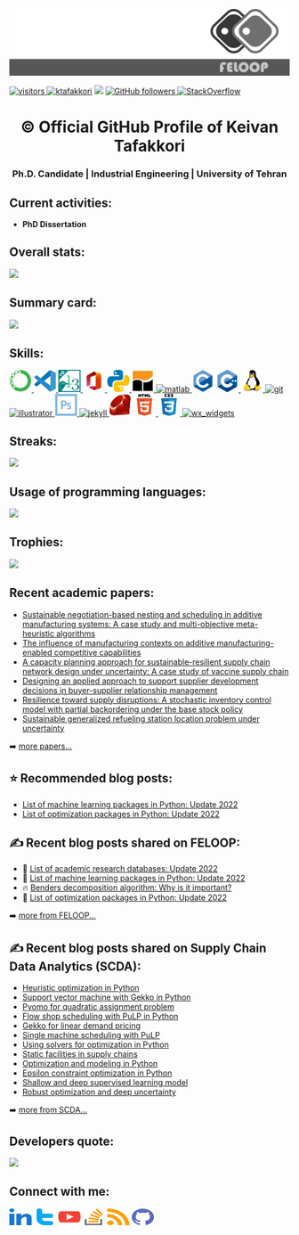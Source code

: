 [![MasterHead](graphic/profile-banner.png)](https://github.com/ktafakkori)

<p align="left">
 <a href="https://github.com/ktafakkori/">
    <img src="https://komarev.com/ghpvc/?username=ktafakkori" alt="visitors" />
  </a>
  <a href="https://twitter.com/ktafakkori" target="blank"><img src="https://img.shields.io/twitter/follow/ktafakkori?logo=twitter&style=flat" alt="ktafakkori" /></a>
  <a href="https://www.youtube.com/channel/UCgln8g9GjMi_Sh6P0k2DkOQ" target="blank"><img src="https://img.shields.io/youtube/channel/subscribers/UCgln8g9GjMi_Sh6P0k2DkOQ?logo=youtube&logoColor=red&style=flat alt="ktafakkori" /></a>
    <a href="https://github.com/ktafakkori?tab=followers">
    <img alt="GitHub followers" src="https://img.shields.io/github/followers/ktafakkori?color=green&logo=github">
  </a>
  <a href="https://stackoverflow.com/users/19078738/keivan-tafakkori" target="_blank">
<img alt="StackOverflow"
src="https://stackoverflow-badge.vercel.app/?userID=19078738" />
</a>

</p>

<h1 align="center"> © Official GitHub Profile of Keivan Tafakkori</h1>
<h3 align="center"> Ph.D. Candidate | Industrial Engineering | University of Tehran</h3>

## Current activities:

- **PhD Dissertation**

## Overall stats:

[![](https://github-readme-stats.vercel.app/api?username=ktafakkori&theme=tokyonight&show-icons=true&hide_border=true&count_private=true&include_all_commits=true&hide=contribs)](https://github.com/ktafakkori)

## Summary card:

<p align="left">
  <img src="https://github-profile-summary-cards.vercel.app/api/cards/profile-details?username=ktafakkori&theme=tokyonight&hide-border=true"/>
</p>

## Skills:

<p align="left"> 
<a href="https://www.anaconda.com/" target="_blank" rel="noreferrer"> <img src="graphic/software/anaconda.png" alt="anaconda" width="40" height="40"/> </a>
<a href="https://code.visualstudio.com/" target="_blank" rel="noreferrer"> <img src="graphic/software/vscode.svg" alt="vscode" width="40" height="40"/> </a>
<a href="https://www.latex-project.org/" target="_blank" rel="noreferrer"> <img src="graphic/software/latex.png" alt="latex" width="40" height="40"/> </a>
<a href="https://www.microsoft.com/en-ca/microsoft-365/microsoft-office" target="_blank" rel="noreferrer"> <img src="graphic/software/office.png" alt="office" width="40" height="40"/> </a>
<a href="https://www.python.org" target="_blank" rel="noreferrer"> <img src="graphic/programming-language/python.svg" alt="python" width="40" height="40"/> </a>
<a href="https://www.gams.com" target="_blank" rel="noreferrer"> <img src="graphic/software/gams.jfif" alt="gams" width="40" height="40"/> </a>
<a href="https://www.mathworks.com/" target="_blank" rel="noreferrer"> <img src="https://upload.wikimedia.org/wikipedia/commons/2/21/Matlab_Logo.png" alt="matlab" width="40" height="40"/> </a> 
<img src="https://raw.githubusercontent.com/devicons/devicon/master/icons/c/c-original.svg" alt="c" width="40" height="40"/> </a>
<a href="https://www.w3schools.com/cpp/" target="_blank" rel="noreferrer"> <img src="https://raw.githubusercontent.com/devicons/devicon/master/icons/cplusplus/cplusplus-original.svg" alt="cplusplus" width="40" height="40"/> </a> 
<a href="https://www.linux.org/" target="_blank" rel="noreferrer"> <img src="https://raw.githubusercontent.com/devicons/devicon/master/icons/linux/linux-original.svg" alt="linux" width="40" height="40"/> 
<a href="https://git-scm.com/" target="_blank" rel="noreferrer"> <img src="https://www.vectorlogo.zone/logos/git-scm/git-scm-icon.svg" alt="git" width="40" height="40"/> </a> 
<a href="https://www.adobe.com/in/products/illustrator.html" target="_blank" rel="noreferrer"> <img src="https://www.vectorlogo.zone/logos/adobe_illustrator/adobe_illustrator-icon.svg" alt="illustrator" width="40" height="40"/> </a>
<a href="https://www.photoshop.com/en" target="_blank" rel="noreferrer"> <img src="https://raw.githubusercontent.com/devicons/devicon/master/icons/photoshop/photoshop-line.svg" alt="photoshop" width="40" height="40"/> </a>
<a href="https://jekyllrb.com/" target="_blank" rel="noreferrer"> <img src="https://www.vectorlogo.zone/logos/jekyllrb/jekyllrb-icon.svg" alt="jekyll" width="40" height="40"/> </a> 
<img src="https://raw.githubusercontent.com/devicons/devicon/master/icons/ruby/ruby-original.svg" alt="ruby" width="40" height="40"/> </a> <a href="https://scikit-learn.org/" target="_blank" rel="noreferrer"> 
<a href="https://www.w3.org/html/" target="_blank" rel="noreferrer"> <img src="https://raw.githubusercontent.com/devicons/devicon/master/icons/html5/html5-original-wordmark.svg" alt="html5" width="40" height="40"/> </a>
<a href="https://www.w3schools.com/css/" target="_blank" rel="noreferrer"> <img src="https://raw.githubusercontent.com/devicons/devicon/master/icons/css3/css3-original-wordmark.svg" alt="css3" width="40" height="40"/> </a> 
<a href="https://www.wxwidgets.org/" target="_blank" rel="noreferrer"> <img src="https://upload.wikimedia.org/wikipedia/commons/b/bb/WxWidgets.svg" alt="wx_widgets" width="40" height="40"/> </a> 
</p>

## Streaks:

[![](http://github-readme-streak-stats.herokuapp.com?user=ktafakkori&theme=tokyonight&hide_border=true)](https://github.com/ktafakkori)

## Usage of programming languages:

[![](https://github-readme-stats.vercel.app/api/top-langs/?username=ktafakkori&layout=compact&langs_count=10&theme=tokyonight&hide_border=true)](https://github.com/ktafakkori)

## Trophies:

[![](https://github-profile-trophy.vercel.app/?username=ktafakkori&theme=darkhub&margin-w=15&margin-h=15&column=8)](https://github.com/ktafakkori)

## Recent academic papers:

- [Sustainable negotiation-based nesting and scheduling in additive manufacturing systems: A case study and multi-objective meta-heuristic algorithms](https://doi.org/10.1016/j.engappai.2022.104836)
- [The influence of manufacturing contexts on additive manufacturing-enabled competitive capabilities](https://doi.org/10.1108/JMTM-07-2021-0241)
- [A capacity planning approach for sustainable-resilient supply chain network design under uncertainty: A case study of vaccine supply chain](https://doi.org/10.1016/j.cie.2021.107406)
- [Designing an applied approach to support supplier development decisions in buyer-supplier relationship management](https://jimp.sbu.ac.ir/article_101576_ea2f35451fa32f62e17982e23f84e734.pdf?lang=en)
- [Resilience toward supply disruptions: A stochastic inventory control model with partial backordering under the base stock policy](https://doi.org/10.1016/j.jretconser.2020.102291)
- [Sustainable generalized refueling station location problem under uncertainty](https://doi.org/10.1016/j.scs.2020.102497)

➡️ [more papers...](https://scholar.google.com/citations?hl=en&user=eoCLWfYAAAAJ&view_op=list_works&sortby=pubdate)

## ⭐ Recommended blog posts:

- [List of machine learning packages in Python: Update 2022](https://ktafakkori.github.io/machine-learning-packages-in-python-list/)
- [List of optimization packages in Python: Update 2022](https://ktafakkori.github.io/optimization-packages-in-python-list/)

## :writing_hand: Recent blog posts shared on FELOOP:

<!-- BLOG-POST-LIST:START -->
 - 🦾 [List of academic research databases: Update 2022](https://ktafakkori.github.io/academic-databases-list/?utm_source=github&utm_medium=profile&utm_campaign=github-readme)
 - 📢 [List of machine learning packages in Python: Update 2022](https://ktafakkori.github.io/machine-learning-packages-in-python-list/?utm_source=github&utm_medium=profile&utm_campaign=github-readme)
 - 🔥 [Benders decomposition algorithm: Why is it important?](https://ktafakkori.github.io/why-benders-decomposition-is-important/?utm_source=github&utm_medium=profile&utm_campaign=github-readme)
 - 🤖 [List of optimization packages in Python: Update 2022](https://ktafakkori.github.io/optimization-packages-in-python-list/?utm_source=github&utm_medium=profile&utm_campaign=github-readme)<!-- BLOG-POST-LIST:END -->

➡️ [more from FELOOP...](https://ktafakkori.github.io/)

## :writing_hand: Recent blog posts shared on Supply Chain Data Analytics (SCDA):

<!-- BLOG-POST-LIST:START -->

- [Heuristic optimization in Python](https://www.supplychaindataanalytics.com/artificially-intelligent-algorithms-for-optimization-in-python/)
- [Support vector machine with Gekko in Python](https://www.supplychaindataanalytics.com/creating-a-support-vector-machine-using-gekko-in-python/)
- [Pyomo for quadratic assignment problem](https://www.supplychaindataanalytics.com/quadratic-assignment-problem-with-pyomo-in-python/)
- [Flow shop scheduling with PuLP in Python](https://www.supplychaindataanalytics.com/flow-shop-scheduling-with-pulp-in-python/)
- [Gekko for linear demand pricing](https://www.supplychaindataanalytics.com/pricing-with-linear-demand-function-using-gekko-in-python/)
- [Single machine scheduling with PuLP](https://www.supplychaindataanalytics.com/single-machine-scheduling-with-pulp-in-python/)
- [Using solvers for optimization in Python](https://www.supplychaindataanalytics.com/using-solvers-for-optimization-in-python/)
- [Static facilities in supply chains](https://www.supplychaindataanalytics.com/static-facilities-in-supply-chains/)
- [Optimization and modeling in Python](https://www.supplychaindataanalytics.com/modeling-and-solving-optimization-problems-in-python/)
- [Epsilon constraint optimization in Python](https://www.supplychaindataanalytics.com/augmented-epsilon-constraint-method-multi-goal-optimization-with-pulp-in-python/)
- [Shallow and deep supervised learning model](https://www.supplychaindataanalytics.com/optimization-for-machine-learning-shallow-and-deep-supervised-learning-models/)
- [Robust optimization and deep uncertainty](https://www.supplychaindataanalytics.com/robust_optimization_under_uncertainty/)

<!-- BLOG-POST-LIST:END -->

➡️ [more from SCDA...](https://www.supplychaindataanalytics.com/)

## Developers quote:

![](https://quotes-github-readme.vercel.app/api?type=horizontal&theme=tokyonight&hide-border=true)

## Connect with me:

<p align="left">
<a href="https://linkedin.com/in/keivan-tafakkori" target="blank"><img align="center" src="graphic/social/linked-in-alt.svg" alt="keivan-tafakkori" height="30" width="40" /></a>
<a href="https://twitter.com/ktafakkori" target="blank"><img align="center" src="graphic/social/twitter-alt.svg" alt="ktafakkori" height="30" width="40" /></a>
<a href="https://www.youtube.com/channel/UCgln8g9GjMi_Sh6P0k2DkOQ" target="blank"><img align="center" src="graphic/social/youtube.svg" alt="ktafakkori" height="30" width="40" /></a>
<a href="https://stackoverflow.com/users/19078738" target="blank"><img align="center" src="graphic/social/stack-overflow.svg" alt="19078738" height="30" width="40" /></a>
<a href="https://ktafakkori.github.io/feed.xml" target="blank"><img align="center" src="graphic/social/rss.svg" height="30" width="40" /></a>
<a href="https://github.com/ktafakkori" target="blank"><img align="center" src="graphic/social/github.svg" alt="ktafakkori" height="30" width="40" /></a>
</p>
